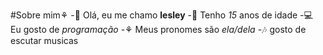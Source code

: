 #Sobre mim⚘
-👋 Olá, eu me chamo **lesley** 
-👀 Tenho _15_ anos de idade 
-💻 Eu gosto de _programação_
-⚘ Meus pronomes são _ela/dela_
-🎶 gosto de escutar musicas
